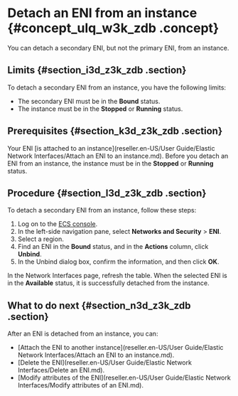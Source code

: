 # Detach an ENI from an instance {#concept_ulq_w3k_zdb .concept}

You can detach a secondary ENI, but not the primary ENI, from an instance.

## Limits {#section_i3d_z3k_zdb .section}

To detach a secondary ENI from an instance, you have the following limits:

-   The secondary ENI must be in the **Bound** status.
-   The instance must be in the **Stopped** or **Running** status.

## Prerequisites {#section_k3d_z3k_zdb .section}

Your ENI [is attached to an instance](reseller.en-US/User Guide/Elastic Network Interfaces/Attach an ENI to an instance.md). Before you detach an ENI from an instance, the instance must be in the **Stopped** or **Running** status.

## Procedure {#section_l3d_z3k_zdb .section}

To detach a secondary ENI from an instance, follow these steps:

1.  Log on to the [ECS console](https://partners-intl.console.aliyun.com/#/ecs).
2.  In the left-side navigation pane, select **Networks and Security** \> **ENI**.
3.  Select a region.
4.  Find an ENI in the **Bound** status, and in the **Actions** column, click **Unbind**.
5.  In the Unbind dialog box, confirm the information, and then click **OK**.

In the Network Interfaces page, refresh the table. When the selected ENI is in the **Available** status, it is successfully detached from the instance.

## What to do next {#section_n3d_z3k_zdb .section}

After an ENI is detached from an instance, you can:

-   [Attach the ENI to another instance](reseller.en-US/User Guide/Elastic Network Interfaces/Attach an ENI to an instance.md).
-   [Delete the ENI](reseller.en-US/User Guide/Elastic Network Interfaces/Delete an ENI.md).
-   [Modify attributes of the ENI](reseller.en-US/User Guide/Elastic Network Interfaces/Modify attributes of an ENI.md).

